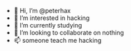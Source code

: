 - 👋 Hi, I’m @peterhax
- 👀 I’m interested in hacking
- 🌱 I’m currently studying 
- 💞️ I’m looking to collaborate on nothing 
- 📫 someone teach me hacking 

<!---
peterhax/peterhax is a ✨ special ✨ repository because its `README.md` (this file) appears on your GitHub profile.
You can click the Preview link to take a look at your changes.
--->
